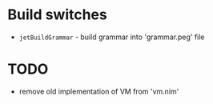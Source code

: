 # Build switches

* `jetBuildGrammar` - build grammar into 'grammar.peg' file

# TODO

* remove old implementation of VM from 'vm.nim'
